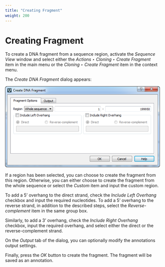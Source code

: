 ```yaml
---
title: "Creating Fragment"
weight: 200
---
```



# Creating Fragment

To create a DNA fragment from a sequence region, activate the _Sequence View_ window and select either the _Actions ‣ Cloning ‣ Create Fragment_ item in the main menu or the _Cloning ‣ Create Fragment_ item in the context menu.

The _Create DNA Fragment_ dialog appears:

![](/images/65930761/65930762.png)

If a region has been selected, you can choose to create the fragment from this region. Otherwise, you can either choose to create the fragment from the whole sequence or select the _Custom_ item and input the custom region.

To add a 5’ overhang to the direct strand, check the _Include Left Overhang_ checkbox and input the required nucleotides. To add a 5’ overhang to the reverse strand, in addition to the described steps, select the _Reverse-complement_ item in the same group box.

Similarly, to add a 3’ overhang, check the _Include Right Overhang_ checkbox, input the required overhang, and select either the direct or the reverse-complement strand.

On the _Output_ tab of the dialog, you can optionally modify the annotations output settings.

Finally, press the _OK_ button to create the fragment. The fragment will be saved as an annotation.